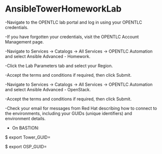 # AnsibleTowerHomeworkLab

-Navigate to the OPENTLC lab portal and log in using your OPENTLC credentials.

-If you have forgotten your credentials, visit the OPENTLC Account Management page.

-Navigate to Services → Catalogs → All Services → OPENTLC Automation and select Ansible Advanced - Homework.

-Click the Lab Parameters tab and select your Region.

-Accept the terms and conditions if required, then click Submit.

-Navigate to Services → Catalogs → All Services → OPENTLC Automation and select Ansible Advanced - OpenStack.

-Accept the terms and conditions if required, then click Submit.

-Check your email for messages from Red Hat describing how to connect to the environments, including your GUIDs (unique identifiers) and environment details.

- On BASTION:

$ export Tower_GUID=<Tower GUID from email>
  
$ export OSP_GUID=<OSP GUID from email>
